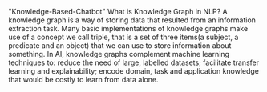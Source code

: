"Knowledge-Based-Chatbot"
What is Knowledge Graph in NLP?
A knowledge graph is a way of storing data that resulted from an information extraction task. 
Many basic implementations of knowledge graphs make use of a concept we call triple, that is a set of three items(a subject, a predicate and an object) that we can use to store information about something.
In AI, knowledge graphs complement machine learning techniques to: reduce the need of large, labelled datasets; facilitate transfer learning and explainability; encode domain, task and application knowledge that would be costly to learn from data alone.
